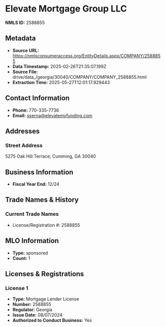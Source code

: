 # Elevate Mortgage Group LLC

**NMLS ID:** 2588855

## Metadata
- **Source URL:** https://nmlsconsumeraccess.org/EntityDetails.aspx/COMPANY/2588855
- **Data Timestamp:** 2025-02-26T21:35:07.199Z
- **Source File:** drive/data_/georgia/30040/COMPANY/COMPANY_2588855.html
- **Extraction Time:** 2025-05-27T12:01:17.929443

## Contact Information
- **Phone:** 770-335-7736
- **Email:** sserna@elevatemyfunding.com

## Addresses
### Street Address
5275 Oak Hill Terrace; Cumming, GA 30040

## Business Information
- **Fiscal Year End:** 12/24

## Trade Names & History
### Current Trade Names
- License/Registration #: 2588855

## MLO Information
- **Type:** sponsored
- **Count:** 1

## Licenses & Registrations

### License 1
- **Type:** Mortgage Lender License
- **Number:** 2588855
- **Regulator:** Georgia
- **Issue Date:** 08/07/2024
- **Authorized to Conduct Business:** Yes
